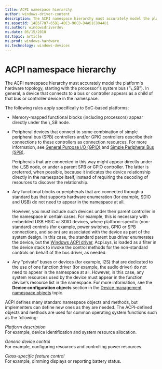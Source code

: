```yaml
---
title: ACPI namespace hierarchy
author: windows-driver-content
description: The ACPI namespace hierarchy must accurately model the platform's hardware topology, starting with the processor's system bus ( \ 0034;\\_SB \ 0034;).
ms.assetid: 14B5F787-65B1-4BC3-90CD-D4AD1C8044D1
ms.author: windowsdriverdev
ms.date: 05/15/2018
ms.topic: article
ms.prod: windows-hardware
ms.technology: windows-devices
---
```


# ACPI namespace hierarchy


The ACPI namespace hierarchy must accurately model the platform's hardware topology, starting with the processor's system bus ("\\\_SB"). In general, a device that connects to a bus or controller appears as a child of that bus or controller device in the namespace.

The following rules apply specifically to SoC-based platforms:

-   Memory-mapped functional blocks (including processors) appear directly under the \\\_SB node.
-   Peripheral devices that connect to some combination of simple peripheral bus (SPB) controllers and/or GPIO controllers describe their connections to these controllers as connection resources. For more information, see [General Purpose I/O (GPIO)](general-purpose-i-o--gpio-.md) and [Simple Peripheral Bus (SPB)](simple-peripheral-bus--spb-.md).

    Peripherals that are connected in this way might appear directly under the \\\_SB node, or under a parent SPB or GPIO controller. The latter is preferred, when possible, because it indicates the device relationship directly in the namespace itself, instead of requiring the decoding of resources to discover the relationship.

-   Any functional blocks or peripherals that are connected through a standard bus that supports hardware enumeration (for example, SDIO and USB) do not need to appear in the namespace at all.

    However, you must include such devices under their parent controller in the namespace in certain cases. For example, this is necessary with embedded USB HSIC or SDIO devices, where platform-specific (non-standard) controls (for example, power switches, GPIO or SPB connections, and so on) are associated with the device as part of the system design. In this case, the standard parent bus driver enumerates the device, but the [Windows ACPI driver](https://docs.microsoft.com/en-us/windows-hardware/drivers/kernel/acpi-driver), Acpi.sys, is loaded as a filter in the device stack to invoke the control methods for the non-standard controls on behalf of the bus driver, as needed.

-   Any "private" buses or devices (for example, I2S) that are dedicated to the use of one function driver (for example, the audio driver) do not need to appear in the namespace at all. However, in this case, any system resources used by the device must appear in the function device's resource list in the namespace. For more information, see the **Device configuration objects** section in the [Device management namespace objects](device-management-namespace-objects.md) topic.

ACPI defines many standard namespace objects and methods, but implementers can define new ones as they are needed. The ACPI-defined objects and methods are used for common operating system functions such as the following:

<a href="" id="platform-description"></a>*Platform description*  
For example, device identification and system resource allocation.

<a href="" id="generic-device-control"></a>*Generic device control*  
For example, configuring resources and controlling power resources.

<a href="" id="class-specific-feature-control"></a>*Class-specific feature control*  
For example, dimming displays or reporting battery status.

 

 




